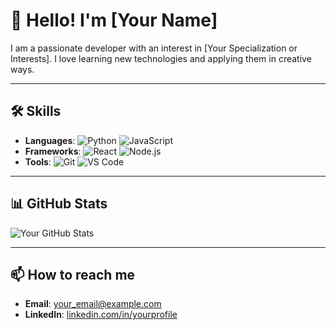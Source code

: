 # 👋 Hello! I'm [Your Name]

I am a passionate developer with an interest in [Your Specialization or Interests]. I love learning new technologies and applying them in creative ways.

---

## 🛠️ Skills

- **Languages**: ![Python](https://img.shields.io/badge/-Python-3776AB?style=flat-square&logo=python&logoColor=ffffff) ![JavaScript](https://img.shields.io/badge/-JavaScript-F7DF1E?style=flat-square&logo=javascript&logoColor=000000)
- **Frameworks**: ![React](https://img.shields.io/badge/-React-61DAFB?style=flat-square&logo=react&logoColor=000000) ![Node.js](https://img.shields.io/badge/-Node.js-339933?style=flat-square&logo=node.js&logoColor=ffffff)
- **Tools**: ![Git](https://img.shields.io/badge/-Git-F05032?style=flat-square&logo=git&logoColor=ffffff) ![VS Code](https://img.shields.io/badge/-VS%20Code-007ACC?style=flat-square&logo=visual-studio-code&logoColor=ffffff)

---

## 📊 GitHub Stats

![Your GitHub Stats](https://github-readme-stats.vercel.app/api?username=YOUR_USERNAME&show_icons=true&theme=default&hide_title=true)

---

## 📫 How to reach me

- **Email**: [your_email@example.com](mailto:your_email@example.com)
- **LinkedIn**: [linkedin.com/in/yourprofile](https://linkedin.com/in/yourprofile)

